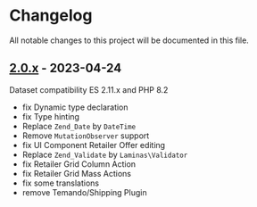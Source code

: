 # Changelog

All notable changes to this project will be documented in this file.

## [2.0.x] - 2023-04-24
[2.0.x]: https://github.com/Smile-SA/magento2-module-retailer-offer/compare/1.8.x...2.0.x

Dataset compatibility ES 2.11.x and PHP 8.2

- fix Dynamic type declaration
- fix Type hinting
- Replace `Zend_Date` by `DateTime`
- Remove `MutationObserver` support
- fix UI Component Retailer Offer editing
- Replace `Zend_Validate` by `Laminas\Validator`
- fix Retailer Grid Column Action
- fix Retailer Grid Mass Actions
- fix some translations
- remove Temando/Shipping Plugin
